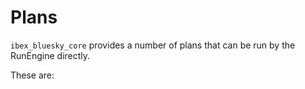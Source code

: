 # Plans 

`ibex_bluesky_core` provides a number of plans that can be run by the RunEngine directly. 

These are: 
